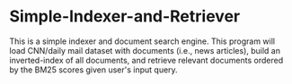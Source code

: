 # Simple-Indexer-and-Retriever
This is a simple indexer and document search engine. This program will load CNN/daily mail dataset with documents (i.e., news articles), build an inverted-index of all documents, and retrieve relevant documents ordered by the BM25 scores given user's input query.

